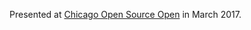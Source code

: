Presented at [Chicago Open Source Open](https://www.meetup.com/Chicago-Open-Source-Open-Mic/) in March 2017.
